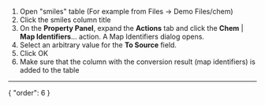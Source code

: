 1. Open "smiles" table (For example from Files -> Demo Files/chem)
2. Click the smiles column title
3. On the **Property Panel**, expand the **Actions** tab and click the **Chem** | **Map Identifiers**... action. A Map Identifiers dialog opens.
4. Select an arbitrary value for the **To Source** field.
5. Click OK
6. Make sure that the column with the conversion result (map identifiers) is added to the table
---
{
  "order": 6
}
